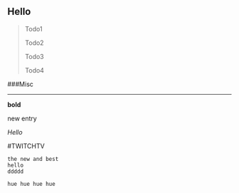 ## Hello

> Todo1
> 
> Todo2
> 
> Todo3
> 
> Todo4


###Misc

***********

**bold**

new entry

*Hello*

#TWITCHTV

    the new and best
    hello
    ddddd

    hue hue hue hue